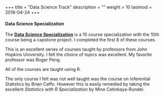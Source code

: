 +++
title = "Data Science Track"
description = ""
weight = 10
lastmod = 2018-04-24
+++
#### Data Science Specialization

The  [**Data Science Specialization**](https://www.coursera.org/specializations/jhu-data-science) is a 10 course specialization with the 10th course being a capstone project.  I completed the first 8 of these courses.

This is an excellent series of courses taught by professors from John Hopkins University.  I felt the choice of topics was excellent.  My favorite professor was Roger Peng.

All of the courses are taught using R.

The only course I felt was not well taught was the course on Inferential Statistics by Brian Caffo.  However this is easily remedied by taking the excellent *Statistics with R Specialization* by Mine Cetinkaya-Rundel.